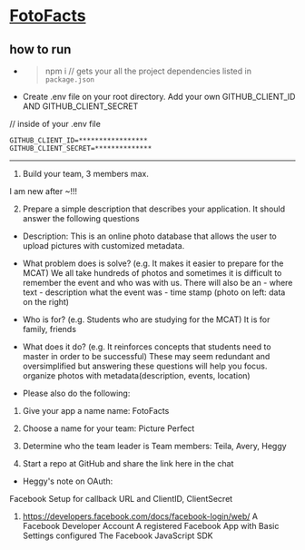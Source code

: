 # [FotoFacts](https://github.com/heggy231/FotoFacts)

## how to run
- > npm i // gets your all the project dependencies listed in `package.json`
- Create .env file on your root directory.  Add your own GITHUB_CLIENT_ID AND GITHUB_CLIENT_SECRET

// inside of your .env file
```
GITHUB_CLIENT_ID=*****************
GITHUB_CLIENT_SECRET=**************
```
<hr>




1. Build your team, 3 members max.

I am new after ~!!!

2.  Prepare a simple description that describes your application. It should answer the following questions

- Description: This is an online photo database that allows the user to upload pictures with customized metadata.

- What problem does is solve? (e.g. It makes it easier to prepare for the MCAT)
  We all take hundreds of photos and sometimes it is difficult to remember the event and who was with us. There will also be an - where text - description what the event was - time stamp
  (photo on left: data on the right)

- Who is for? (e.g. Students who are studying for the MCAT)
  It is for family, friends

- What does it do? (e.g. It reinforces concepts that students need to master in order to be successful)
  These may seem redundant and oversimplified but answering these questions will help you focus.
  organize photos with metadata(description, events, location)

* Please also do the following:

1. Give your app a name
   name: FotoFacts

2. Choose a name for your team: Picture Perfect

3. Determine who the team leader is
   Team members: Teila, Avery, Heggy

4. Start a repo at GitHub and share the link here in the chat

- Heggy's note on OAuth:

Facebook Setup for callback URL and ClientID, ClientSecret
1. https://developers.facebook.com/docs/facebook-login/web/
    A Facebook Developer Account
    A registered Facebook App with Basic Settings configured
    The Facebook JavaScript SDK

